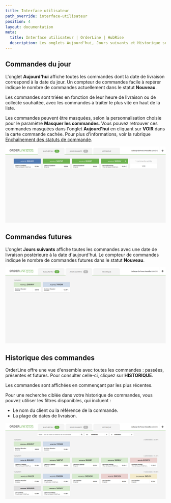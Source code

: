 ```yaml
---
title: Interface utilisateur
path_override: interface-utilisateur
position: 4
layout: documentation
meta:
  title: Interface utilisateur | OrderLine | HubRise
  description: Les onglets Aujourd'hui, Jours suivants et Historique sont disponibles afin de faciliter l'accès à OrderLine. Synchronisez les données.
---
```


## Commandes du jour

L'onglet **Aujourd'hui** affiche toutes les commandes dont la date de livraison correspond à la date du jour. Un compteur de commandes facile à repérer indique le nombre de commandes actuellement dans le statut **Nouveau**.

Les commandes sont triées en fonction de leur heure de livraison ou de collecte souhaitée, avec les commandes à traiter le plus vite en haut de la liste.

Les commandes peuvent être masquées, selon la personnalisation choisie pour le paramètre **Masquer les commandes**. Vous pouvez retrouver ces commandes masquées dans l'onglet **Aujourd'hui** en cliquant sur **VOIR** dans la carte commande cachée. Pour plus d'informations, voir la rubrique [Enchaînement des statuts de commande](/apps/orderline/settings#order-status-flow).

![Onglet Aujourd'hui de OrderLine](./images/006-todays-orders.png)

## Commandes futures

L'onglet **Jours suivants** affiche toutes les commandes avec une date de livraison postérieure à la date d'aujourd'hui. Le compteur de commandes indique le nombre de commandes futures dans le statut **Nouveau**.

![Onglet Jours suivants de OrderLine](./images/007-future-orders.png)

## Historique des commandes

OrderLine offre une vue d'ensemble avec toutes les commandes : passées, présentes et futures. Pour consulter celle-ci, cliquez sur **HISTORIQUE**.

Les commandes sont affichées en commençant par les plus récentes.

Pour une recherche ciblée dans votre historique de commandes, vous pouvez utiliser les filtres disponibles, qui incluent :

- Le nom du client ou la référence de la commande.
- La plage de dates de livraison.

![Onglet Historique des commandes de OrderLine](./images/008-orders-history.png)
